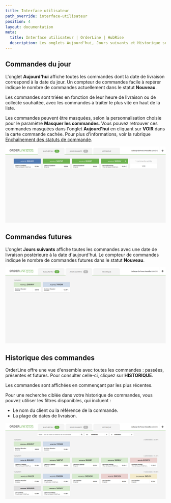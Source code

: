 ```yaml
---
title: Interface utilisateur
path_override: interface-utilisateur
position: 4
layout: documentation
meta:
  title: Interface utilisateur | OrderLine | HubRise
  description: Les onglets Aujourd'hui, Jours suivants et Historique sont disponibles afin de faciliter l'accès à OrderLine. Synchronisez les données.
---
```


## Commandes du jour

L'onglet **Aujourd'hui** affiche toutes les commandes dont la date de livraison correspond à la date du jour. Un compteur de commandes facile à repérer indique le nombre de commandes actuellement dans le statut **Nouveau**.

Les commandes sont triées en fonction de leur heure de livraison ou de collecte souhaitée, avec les commandes à traiter le plus vite en haut de la liste.

Les commandes peuvent être masquées, selon la personnalisation choisie pour le paramètre **Masquer les commandes**. Vous pouvez retrouver ces commandes masquées dans l'onglet **Aujourd'hui** en cliquant sur **VOIR** dans la carte commande cachée. Pour plus d'informations, voir la rubrique [Enchaînement des statuts de commande](/apps/orderline/settings#order-status-flow).

![Onglet Aujourd'hui de OrderLine](./images/006-todays-orders.png)

## Commandes futures

L'onglet **Jours suivants** affiche toutes les commandes avec une date de livraison postérieure à la date d'aujourd'hui. Le compteur de commandes indique le nombre de commandes futures dans le statut **Nouveau**.

![Onglet Jours suivants de OrderLine](./images/007-future-orders.png)

## Historique des commandes

OrderLine offre une vue d'ensemble avec toutes les commandes : passées, présentes et futures. Pour consulter celle-ci, cliquez sur **HISTORIQUE**.

Les commandes sont affichées en commençant par les plus récentes.

Pour une recherche ciblée dans votre historique de commandes, vous pouvez utiliser les filtres disponibles, qui incluent :

- Le nom du client ou la référence de la commande.
- La plage de dates de livraison.

![Onglet Historique des commandes de OrderLine](./images/008-orders-history.png)
